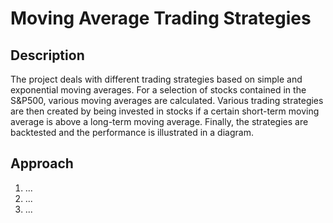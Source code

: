 # Moving Average Trading Strategies

## Description
The project deals with different trading strategies based on simple and exponential moving averages.
For a selection of stocks contained in the S&P500, various moving averages are calculated.
Various trading strategies are then created by being invested in stocks if a certain short-term moving average is above a long-term moving average.
Finally, the strategies are backtested and the performance is illustrated in a diagram.

## Approach
1. ...
2. ...
3. ...

